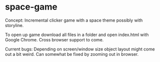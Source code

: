 # space-game
Concept: Incremental clicker game with a space theme possibly with storyline.

To open up game download all files in a folder and open index.html with Google Chrome. Cross browser support to come.

Current bugs: Depending on screen/window size object layout might come out a bit weird. Can somewhat be fixed by zooming out in browser.
